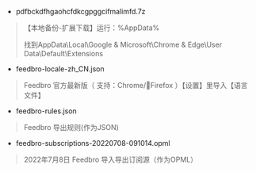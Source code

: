 - pdfbckdfhgaohcfdkcgpggcifmalimfd.7z
> 【本地备份-扩展下载】运行：%AppData% 
> 
> 找到AppData\Local\Google & Microsoft\Chrome & Edge\User Data\Default\Extensions

- feedbro-locale-zh_CN.json
> Feedbro 官方最新版（ 支持：Chrome/🦊Firefox ）【设置】里导入【语言文件】

- feedbro-rules.json
>  Feedbro 导出规则(作为JSON)

- feedbro-subscriptions-20220708-091014.opml
>  2022年7月8日 Feedbro 导入导出订阅源（作为OPML）
